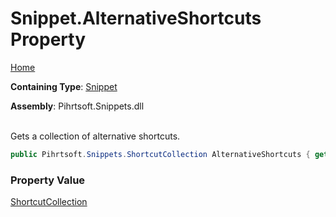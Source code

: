 # Snippet\.AlternativeShortcuts Property

[Home](../../../../README.md)

**Containing Type**: [Snippet](../README.md)

**Assembly**: Pihrtsoft\.Snippets\.dll

\
Gets a collection of alternative shortcuts\.

```csharp
public Pihrtsoft.Snippets.ShortcutCollection AlternativeShortcuts { get; }
```

### Property Value

[ShortcutCollection](../../ShortcutCollection/README.md)

